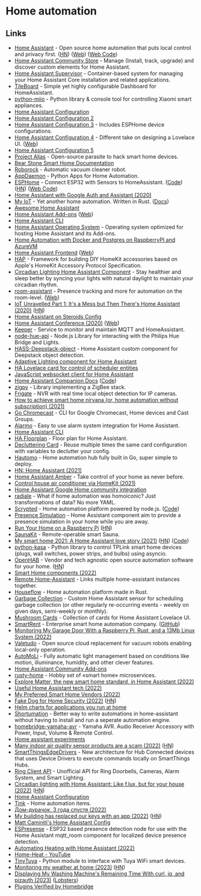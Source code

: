 # Home automation

## Links

- [Home Assistant](https://github.com/home-assistant/home-assistant) - Open source home automation that puts local control and privacy first. ([HN](https://news.ycombinator.com/item?id=21665125)) ([Web](https://www.home-assistant.io/)) ([Web Code](https://github.com/home-assistant/home-assistant.io))
- [Home Assistant Community Store](https://github.com/custom-components/hacs) - Manage (Install, track, upgrade) and discover custom elements for Home Assistant.
- [Home Assistant Supervisor](https://github.com/home-assistant/supervisor) - Container-based system for managing your Home Assistant Core installation and related applications.
- [TileBoard](https://github.com/resoai/TileBoard) - Simple yet highly configurable Dashboard for HomeAssistant.
- [python-miio](https://github.com/rytilahti/python-miio) - Python library & console tool for controlling Xiaomi smart appliances.
- [Home Assistant Configuration](https://github.com/teich/homeassistant)
- [Home Assistant Configuration 2](https://github.com/arsaboo/homeassistant-config)
- [Home Assistant Configuration 3](https://github.com/soffes/home) - Includes ESPHome device configurations.
- [Home Assistant Configuration 4](https://github.com/matt8707/hass-config) - Different take on designing a Lovelace UI. ([Web](https://community.home-assistant.io/t/a-different-take-on-designing-a-lovelace-ui/162594))
- [Home Assistant Configuration 5](https://github.com/durinfab/Home-Assistant-Config)
- [Project Alias](https://github.com/bjoernkarmann/project_alias) - Open-source parasite to hack smart home devices.
- [Bear Stone Smart Home Documentation](https://github.com/CCOSTAN/Home-AssistantConfig)
- [Roborock](https://en.roborock.com/) - Automatic vacuum cleaner robot.
- [AppDaemon](https://github.com/AppDaemon/appdaemon) - Python Apps for Home Automation.
- [ESPHome](https://esphome.io/) - Connect ESP32 with Sensors to HomeAssistant. ([Code](https://github.com/esphome/esphome)) ([HN](https://news.ycombinator.com/item?id=31520229)) ([Web Code](https://github.com/esphome/esphome-docs))
- [Home Assistant with Google Auth and Assistant (2020)](https://mwitkow.me/posts/2020-04-25_homeassistant_google/)
- [My IoT](https://github.com/eigenein/my-iot-rs) - Yet another home automation. Written in Rust. ([Docs](https://eigenein.com/my-iot-rs/html/))
- [Awesome Home Assistant](https://github.com/frenck/awesome-home-assistant)
- [Home Assistant Add-ons](https://github.com/home-assistant/hassio-addons) ([Web](https://www.home-assistant.io/hassio/))
- [Home Assistant CLI](https://github.com/home-assistant/cli)
- [Home Assistant Operating System](https://github.com/home-assistant/operating-system) - Operating system optimized for hosting Home Assistant and its Add-ons.
- [Home Automation with Docker and Postgres on RaspberryPI and AzureVM](https://github.com/srozemuller/hassio-config)
- [Home Assistant Frontend](https://github.com/home-assistant/frontend) ([Web](https://demo.home-assistant.io/))
- [HAP](https://github.com/mtrudel/hap) - Framework for building DIY HomeKit accessories based on Apple's HomeKit Accessory Protocol Specification.
- [Circadian Lighting Home Assistant Component](https://github.com/claytonjn/hass-circadian_lighting) - Stay healthier and sleep better by syncing your lights with natural daylight to maintain your circadian rhythm.
- [room-assistant](https://github.com/mKeRix/room-assistant) - Presence tracking and more for automation on the room-level. ([Web](https://www.room-assistant.io/))
- [IoT Unravelled Part 1: It's a Mess but Then There's Home Assistant (2020)](https://www.troyhunt.com/iot-unravelled-part-1-its-a-mess-but-then-theres-home-assistant/) ([HN](https://news.ycombinator.com/item?id=25184763))
- [Home Assistant on Steroids Config](https://github.com/UbhiTS/ha-config-ataraxis)
- [Home Assistant Conference (2020)](https://www.youtube.com/watch?v=xSB_MuKkgxE) ([Web](https://www.home-assistant.io/conference/))
- [Keeper](https://github.com/nragon/keeper) - Service to monitor and maintain MQTT and HomeAssistant.
- [node-hue-api](https://github.com/peter-murray/node-hue-api) - Node.js Library for interacting with the Philips Hue Bridge and Lights.
- [HASS-Deepstack-object](https://github.com/robmarkcole/HASS-Deepstack-object) - Home Assistant custom component for Deepstack object detection.
- [Adaptive Lighting component for Home Assistant](https://github.com/basnijholt/adaptive-lighting)
- [HA Lovelace card for control of scheduler entities](https://github.com/nielsfaber/scheduler-card)
- [JavaScript websocket client for Home Assistant](https://github.com/home-assistant/home-assistant-js-websocket)
- [Home Assistant Companion Docs](https://companion.home-assistant.io/) ([Code](https://github.com/home-assistant/companion.home-assistant))
- [zigpy](https://github.com/zigpy/zigpy) - Library implementing a ZigBee stack.
- [Frigate](https://github.com/blakeblackshear/frigate) - NVR with real time local object detection for IP cameras.
- [How to achieve smart home nirvana (or, home automation without subscription) (2021)](https://arstechnica.com/information-technology/2021/03/how-to-achieve-smart-home-nirvana-or-home-automation-without-subscription/)
- [Go Chromecast](https://github.com/vishen/go-chromecast) - CLI for Google Chromecast, Home devices and Cast Groups.
- [Alarmo](https://github.com/nielsfaber/alarmo) - Easy to use alarm system integration for Home Assistant.
- [Home Assistant CLI](https://github.com/home-assistant-ecosystem/home-assistant-cli)
- [HA Floorplan](https://github.com/ExperienceLovelace/ha-floorplan) - Floor plan for Home Assistant.
- [Decluttering Card](https://github.com/custom-cards/decluttering-card) - Reuse multiple times the same card configuration with variables to declutter your config.
- [Hautomo](https://github.com/function61/hautomo) - Home automation hub fully built in Go, super simple to deploy.
- [HN: Home Assistant (2021)](https://news.ycombinator.com/item?id=28544835)
- [Home Assistant Amber](https://www.crowdsupply.com/nabu-casa/home-assistant-amber) - Take control of your home as never before.
- [Control house air conditioner via HomeKit (2021)](https://mat.geeky.net/2021/06/16/Get-at-it-then.html)
- [Home Assistant Google Home community integration](https://github.com/leikoilja/ha-google-home)
- [radiale](https://github.com/xlfe/radiale) - What if home automation was homoiconic? Just transformations of data? No more YAML.
- [Scrypted](https://www.scrypted.app/) - Home automation platform powered by node.js. ([Code](https://github.com/koush/scrypted))
- [Presence Simulation](https://github.com/slashback100/presence_simulation) - Home Assistant component aim to provide a presence simulation in your home while you are away.
- [Run Your Home on a Raspberry Pi](https://pragprog.com/titles/mrpython/portable-python-projects/) ([HN](https://news.ycombinator.com/item?id=30177362))
- [SaunaKit](https://github.com/quicklywilliam/saunakit) - Remote-operable smart Sauna.
- [My smart home 2021: A Home Assistant love story (2021)](https://jorisroovers.com/posts/my-smart-home-2021) ([HN](https://news.ycombinator.com/item?id=30349767)) ([Code](https://github.com/jorisroovers/casa))
- [python-kasa](https://github.com/python-kasa/python-kasa) - Python library to control TPLink smart home devices (plugs, wall switches, power strips, and bulbs) using asyncio.
- [OpenHAB](https://www.openhab.org/) - Vendor and tech agnostic open source automation software for your home. ([HN](https://news.ycombinator.com/item?id=30667846))
- [Smart Home components (2022)](https://michael.stapelberg.ch/posts/2022-03-19-smart-home-components/)
- [Remote Home-Assistant](https://github.com/custom-components/remote_homeassistant) - Links multiple home-assistant instances together.
- [Houseflow](https://github.com/gbaranski/houseflow) - Home automation platform made in Rust.
- [Garbage Collection](https://github.com/bruxy70/Garbage-Collection) - Custom Home Assistant sensor for scheduling garbage collection (or other regularly re-occurring events - weekly on given days, semi-weekly or monthly).
- [Mushroom Cards](https://github.com/piitaya/lovelace-mushroom) - Collection of cards for Home Assistant Lovelace UI.
- [SmartRent](https://smartrent.com/) - Enterprise smart home automation company. ([GitHub](https://github.com/smartrent))
- [Monitoring My Garage Door With a Raspberry Pi, Rust, and a 13Mb Linux System (2022)](https://www.wezm.net/v2/posts/2022/garage-door-monitor/)
- [Valetudo](https://github.com/Hypfer/Valetudo) - Open source cloud replacement for vacuum robots enabling local-only operation.
- [AutoMoLi](https://github.com/benleb/ad-automoli) - Fully automatic light management based on conditions like motion, illuminance, humidity, and other clever features.
- [Home Assistant Community Add-ons](https://github.com/hassio-addons/repository)
- [rusty-home](https://github.com/eigenein/rusty-home) - Hobby set of «smart home» microservices.
- [Explore Matter, the new smart home standard, in Home Assistant (2022)](https://www.home-assistant.io/blog/2022/05/29/matter-in-home-assistant-workshop-announcement/)
- [Useful Home Assistant tech (2022)](https://twitter.com/wesbos/status/1537796659534512129)
- [My Preferred Smart Home Vendors (2022)](https://chrisx.xyz/blog/my-preferred-smart-home-vendors/)
- [Fake Dog for Home Security (2022)](https://t0.vc/7/) ([HN](https://news.ycombinator.com/item?id=32250487))
- [Helm charts for applications you run at home](https://github.com/k8s-at-home/charts)
- [Shortumation](https://github.com/asosnovsky/Shortumation) - Better way to write automations in home-assistant without having to install and run a seperate automation engine.
- [homebridge-yamaha-avr](https://github.com/ACDR/homebridge-yamaha-avr) - Yamaha AVR. Audio Receiver Accessory with Power, Input, Volume & Remote Control.
- [Home assistant experiments](https://github.com/danielcuthbert/home-assistant)
- [Many indoor air quality sensor products are a scam (2022)](https://halestrom.net/darksleep/blog/048_indoorairsensing/) ([HN](https://news.ycombinator.com/item?id=33025995))
- [SmartThingsEdgeDrivers](https://github.com/SmartThingsCommunity/SmartThingsEdgeDrivers) - New architecture for Hub Connected devices that uses Device Drivers to execute commands locally on SmartThings Hubs.
- [Ring Client API](https://github.com/dgreif/ring) - Unofficial API for Ring Doorbells, Cameras, Alarm System, and Smart Lighting.
- [Circadian lighting with Home Assistant: Like f.lux, but for your house (2022)](https://tylercipriani.com/blog/2022/10/17/whole-house-circadian-lighting-with-home-assistant/) ([HN](https://news.ycombinator.com/item?id=33509282))
- [Home Assistant Configuration](https://github.com/lukevink/hass-config-lajv)
- [Tink](https://www.tink.de/) - Home automation items.
- [Дом-дурачок. 3 года спустя (2022)](https://vas3k.ru/notes/homelab_2022/)
- [My building has replaced our keys with an app (2022)](https://www.nytimes.com/2022/12/03/realestate/my-building-has-replaced-our-keys-with-an-app-is-that-legal.html) ([HN](https://news.ycombinator.com/item?id=33875670))
- [Matt Caminiti's Home Assistant Config](https://github.com/mcaminiti/homeassistant)
- [ESPresense](https://github.com/ESPresense/ESPresense) - ESP32 based presence detection node for use with the Home Assistant mqtt_room component for localized device presence detection.
- [Automating Heating with Home Assistant (2022)](https://seanblanchfield.com/2022/02/automating-heating-with-home-assistant)
- [Home-Heat - YouTube](https://www.youtube.com/@home_heat/videos)
- [TinyTuya](https://github.com/jasonacox/tinytuya) - Python module to interface with Tuya WiFi smart devices.
- [Monitoring my weather at home (2023)](https://tylercipriani.com/blog/2023/02/19/weather-station/) ([HN](https://news.ycombinator.com/item?id=34903912))
- [Displaying My Washing Machine's Remaining Time With curl, jq, and pizauth (2023)](https://tratt.net/laurie/blog/2023/displaying_my_washing_machines_remaining_time_with_curl_jq_pizauth.html) ([Lobsters](https://lobste.rs/s/uyma6v/displaying_my_washing_machine_s))
- [Plugins Verified by Homebridge](https://github.com/homebridge/verified)
